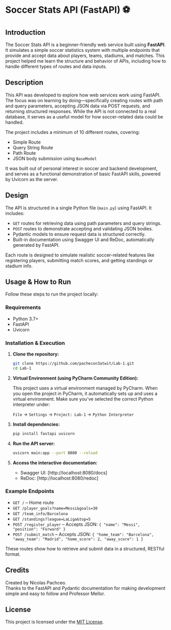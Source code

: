 #  Soccer Stats API (FastAPI) ⚽

## Introduction

The Soccer Stats API is a beginner-friendly web service built using **FastAPI**. It simulates a simple soccer statistics system with multiple endpoints that provide and accept data about players, teams, stadiums, and matches. This project helped me learn the structure and behavior of APIs, including how to handle different types of routes and data inputs.

## Description

This API was developed to explore how web services work using FastAPI. The focus was on learning by doing—specifically creating routes with path and query parameters, accepting JSON data via POST requests, and returning structured responses. While the API is not connected to a real database, it serves as a useful model for how soccer-related data could be handled.

The project includes a minimum of 10 different routes, covering:

- Simple Route
- Query String Route
- Path Route
- JSON body submission using `BaseModel`

It was built out of personal interest in soccer and backend development, and serves as a functional demonstration of basic FastAPI skills, powered by Uvicorn as the server.

## Design

The API is structured in a single Python file (`main.py`) using FastAPI. It includes:

- `GET` routes for retrieving data using path parameters and query strings.
- `POST` routes to demonstrate accepting and validating JSON bodies.
- Pydantic models to ensure request data is structured correctly.
- Built-in documentation using Swagger UI and ReDoc, automatically generated by FastAPI.

Each route is designed to simulate realistic soccer-related features like registering players, submitting match scores, and getting standings or stadium info.

## Usage & How to Run

Follow these steps to run the project locally:

### Requirements
- Python 3.7+
- FastAPI
- Uvicorn

### Installation & Execution

1. **Clone the repository:**
   ```bash
   git clone https://github.com/pachecon3atwit/Lab-1.git
   cd Lab-1 
   ```

2. **Virtual Environment (using PyCharm Community Edition):**

   This project uses a virtual environment managed by PyCharm. When you open the project in PyCharm, it automatically sets up and uses a virtual environment. Make sure you've selected the correct Python interpreter under:

   `File` → `Settings` → `Project: Lab-1` → `Python Interpreter`

3. **Install dependencies:**
   ```bash
   pip install fastapi uvicorn
   ```

4. **Run the API server:**
   ```bash
   uvicorn main:app --port 8080 --reload 
   ```

5. **Access the interactive documentation:**
   - Swagger UI: [http://localhost:8080/docs]
   - ReDoc: [http://localhost:8080/redoc]

### Example Endpoints

- `GET /` – Home route
- `GET /player_goals?name=Messi&goals=30`
- `GET /team_info/Barcelona`
- `GET /standings?league=LaLiga&top=5`
- `POST /register_player` – Accepts JSON: `{ "name": "Messi", "position": "Forward" }`
- `POST /submit_match` – Accepts JSON: `{ "home_team": "Barcelona", "away_team": "Madrid", "home_score": 2, "away_score": 1 }`

These routes show how to retrieve and submit data in a structured, RESTful format.

## Credits

Created by Nicolas Pachceo.  
Thanks to the FastAPI and Pydantic documentation for making development simple and easy to follow and Professor Mellor. 

## License

This project is licensed under the [MIT License](https://choosealicense.com/licenses/mit/).
